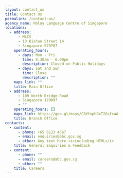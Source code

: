 ```yaml
---
layout: contact_us
title: Contact Us
permalink: /contact-us/
agency_name: Malay Language Centre of Singapore
locations:
  - address:
      - MLCS
      - 13 Bishan Street 14
      - Singapore 579787
    operating_hours:
      - days: Mon - Fri
        time: 8.30am - 6.00pm
        description: Closed on Public Holidays
      - days: Sat and Sun
        time: Close
        description: ""
    maps_link: ""
    title: Main Office
  - address:
      - 109 North Bridge Road
      - Singapore 179097
      - ""
    operating_hours: []
    maps_link: https://goo.gl/maps/C8VfxphGxT2GsfcaA
    title: Branch Office
contacts:
  - content:
      - phone: +65 6123 4567
      - email: enquiries@abc.gov.sg
      - other: Any text here <i>including HTML</i>
    title: General Enquiries & Feedback
  - content:
      - phone: ""
      - email: careers@abc.gov.sg
      - other: ""
    title: Careers
---
```

